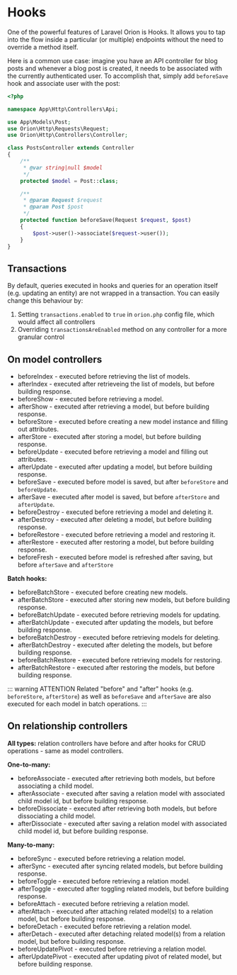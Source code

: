 # Hooks

One of the powerful features of Laravel Orion is Hooks. It allows you to tap into the flow inside a particular (or multiple) endpoints without the need to override a method itself.

Here is a common use case: imagine you have an API controller for blog posts and whenever a blog post is created, it needs to be associated with the currently authenticated user. To accomplish that, simply add `beforeSave` hook and associate user with the post:

```php
<?php

namespace App\Http\Controllers\Api;

use App\Models\Post;
use Orion\Http\Requests\Request;
use Orion\Http\Controllers\Controller;

class PostsController extends Controller
{
    /**
     * @var string|null $model
     */
    protected $model = Post::class;

    /**
     * @param Request $request
     * @param Post $post
     */
    protected function beforeSave(Request $request, $post)
    {
        $post->user()->associate($request->user());
    }
}
```

## Transactions

By default, queries executed in hooks and queries for an operation itself (e.g. updating an entity) are not wrapped in a transaction. You can easily change this behaviour by:

1. Setting `transactions.enabled` to `true` in `orion.php` config file, which would affect all controllers
2. Overriding `transactionsAreEnabled` method on any controller for a more granular control

## On model controllers

* beforeIndex - executed before retrieving the list of models.
* afterIndex - executed after retrieveing the list of models, but before building response.
* beforeShow - executed before retrieving a model.
* afterShow - executed after retrieving a model, but before building response.
* beforeStore - executed before creating a new model instance and filling out attributes.
* afterStore - executed after storing a model, but before building response.
* beforeUpdate - executed before retrieving a model and filling out attributes.
* afterUpdate - executed after updating a model, but before building response.
* beforeSave - executed before model is saved, but after `beforeStore` and `beforeUpdate`.
* afterSave - executed after model is saved, but before `afterStore` and `afterUpdate`.
* beforeDestroy - executed before retrieving a model and deleting it.
* afterDestroy - executed after deleting a model, but before building response.
* beforeRestore - executed before retrieving a model and restoring it.
* afterRestore - executed after restoring a model, but before building response.
* beforeFresh - executed before model is refreshed after saving, but before `afterSave` and `afterStore`

**Batch hooks:**

* beforeBatchStore - executed before creating new models.
* afterBatchStore - executed after storing new models, but before building response.
* beforeBatchUpdate - executed before retrieving models for updating.
* afterBatchUpdate - executed after updating the models, but before building response.
* beforeBatchDestroy - executed before retrieving models for deleting.
* afterBatchDestroy - executed after deleting the models, but before building response.
* beforeBatchRestore - executed before retrieving models for restoring.
* afterBatchRestore - executed after restoring the models, but before building response.

::: warning ATTENTION
Related "before" and "after" hooks (e.g. `beforeStore`, `afterStore`) as well as `beforeSave` and `afterSave` are also executed for each model in batch operations.
:::

## On relationship controllers

**All types:** relation controllers have before and after hooks for CRUD operations - same as model controllers.

**One-to-many:**

* beforeAssociate - executed after retrieving both models, but before associating a child model.
* afterAssociate - executed after saving a relation model with associated child model id, but before building response.
* beforeDissociate - executed after retrieving both models, but before dissociating a child model.
* afterDissociate - executed after saving a relation model with associated child model id, but before building response.

**Many-to-many:**

* beforeSync - executed before retrieving a relation model.
* afterSync - executed after syncing related models, but before building response.
* beforeToggle - executed before retrieving a relation model.
* afterToggle - executed after toggling related models, but before building response.
* beforeAttach - executed before retrieving a relation model.
* afterAttach - executed after attaching related model(s) to a relation model, but before building response.
* beforeDetach - executed before retrieving a relation model.
* afterDetach - executed after detaching related model(s) from a relation model, but before building response.
* beforeUpdatePivot - executed before retrieving a relation model.
* afterUpdatePivot - executed after updating pivot of related model, but before building response.
